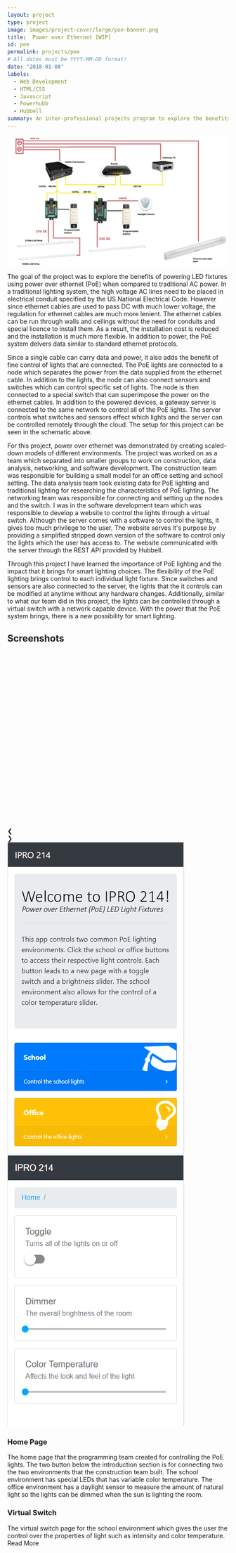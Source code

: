 ```yaml
---
layout: project
type: project
image: images/project-cover/large/poe-banner.png
title:  Power over Ethernet [WIP]
id: poe
permalink: projects/poe
# All dates must be YYYY-MM-DD format!
date: "2018-01-08"
labels:
  - Web Development
  - HTML/CSS
  - Javascript
  - Powerhubb
  - Hubbell
summary: An inter-professional projects program to explore the benefits of power over ethernet 
---
```


<img src="/images/poe/schematic.jpg" class="ui big centered rounded image">

<p>
  The goal of the project was to explore the benefits of powering LED fixtures using power over ethernet (PoE) when compared to traditional AC power. In a traditional lighting system, the high voltage AC lines need to be placed in electrical conduit specified by the US National Electrical Code. However since ethernet cables are used to pass DC with much lower voltage, the regulation for ethernet cables are much more lenient. The ethernet cables can be run through walls and ceilings without the need for conduits and special licence to install them. As a result, the installation cost is reduced and the installation is much more flexible. In addition to power, the PoE system delvers data similar to standard ethernet protocols.
</p>

<p>
  Since a single cable can carry data and power, it also adds the benefit of fine control of lights that are connected. The PoE lights are connected to a node which separates the power from the data supplied from the ethernet cable. In addition to the lights, the node can also connect sensors and switches which can control specific set of lights. The node is then connected to a special switch that can superimpose the power on the ethernet cables. In addition to the powered devices, a gateway server is connected to the same network to control all of the PoE lights. The server controls what switches and sensors effect which lights and the server can be controlled remotely through the cloud. The setup for this project can be seen in the schematic above.
</p>

<p>
  For this project, power over ethernet was demonstrated by creating scaled-down models of different environments. The project was worked on as a team which separated into smaller groups to work on construction, data analysis, networking, and software development. The construction team was responsible for building a small model for an office setting and school setting. The data analysis team took existing data for PoE lighting and traditional lighting for researching the characteristics of PoE lighting. The networking team was responsible for connecting and setting up the nodes and the switch. I was in the software development team which was responsible to develop a website to control the lights through a virtual switch. Although the server comes with a software to control the lights, it gives too much privilege to the user. The website serves it's purpose by providing a simplified stripped down version of the software to control only the lights which the user has access to. The website communicated with the server through the REST API provided by Hubbell. 
</p>

<p>
  Through this project I have learned the importance of PoE lighting and the impact that it brings for smart lighting choices. The flexibility of the PoE lighting brings control to each individual light fixture. Since switches and sensors are also connected to the server, the lights that the it controls can be modified at anytime without any hardware changes. Additionally, similar to what our team did in this project, the lights can be controlled through a virtual switch with a network capable device. With the power that the PoE system brings, there is a new possibility for smart lighting.
</p>

<div class="ui section divider"></div>

<h2>Screenshots</h2>

<div class="paragraph rounded centered slide-show" style="max-width: 800px;" tabindex="1">
  <div class="slide-show-view">
    <div class="cursor slide-container">
      <div class="ref slide-content" style="background-image: url(/images/poe/screenshot-home.PNG); height: 400px;"></div>
      <div class="slide-content" style="background-image: url(/images/poe/screenshot-switch.PNG);"></div>
    </div>
    <a class="cursor left slide-navi">
      <div class="slide-navi-bkgnd"></div>
      <div class="slide-navi-arrow">❮</div>
    </a>
    <a class="cursor right slide-navi">
      <div class="slide-navi-bkgnd"></div>
      <div class="slide-navi-arrow">❯</div>
    </a>
    <div class="progress"></div>
  </div>

  <div class="slide-previews-container">
    <div class="slide-previews">
        <img class="slide-preview" src="/images/poe/screenshot-home.PNG">
        <img class="slide-preview" src="/images/poe/screenshot-switch.PNG">
    </div>
    <div class="right small fadeout"></div>
    <div class="left small fadeout"></div>
  </div>

  <div class="slide-caption-view">
    <div class="slide-caption-container">
      <div class="slide-captions">
        <div class="active slide-caption">
          <h3 class="heading">Home Page</h3>
          <div class="desc">The home page that the programming team created for controlling the PoE lights. The two button below the introduction section is for connecting two the two environments that the construction team built. The school environment has special LEDs that has variable color temperature. The office environment has a daylight sensor to measure the amount of natural light so the lights can be dimmed when the sun is lighting the room.</div>
        </div>
        <div class="slide-caption">
          <h3 class="heading">Virtual Switch</h3>
          <div class="desc">The virtual switch page for the school environment which gives the user the control over the properties of light such as intensity and color temperature. </div>
        </div>
      </div>
      <div class="active gradient"></div>
    </div>
    <div class="cursor active read-more">
      <i class="ui down arrow icon"></i>Read More
    </div>
  </div>
</div>